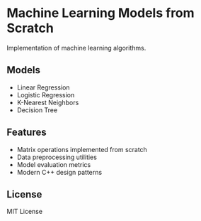 # Machine Learning Models from Scratch

Implementation of machine learning algorithms.

## Models
- Linear Regression
- Logistic Regression
- K-Nearest Neighbors
- Decision Tree

## Features
- Matrix operations implemented from scratch
- Data preprocessing utilities
- Model evaluation metrics
- Modern C++ design patterns

## License
MIT License
